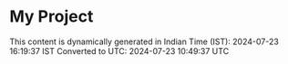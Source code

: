 # My Project

This content is dynamically generated in Indian Time (IST): 2024-07-23 16:19:37 IST
Converted to UTC: 2024-07-23 10:49:37 UTC
